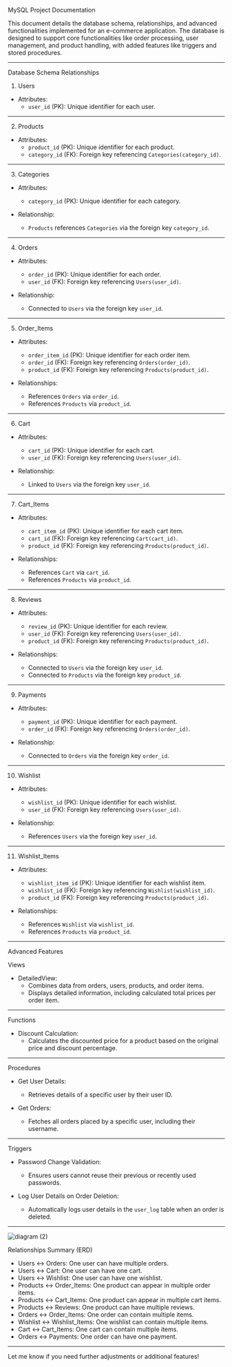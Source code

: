 

 MySQL Project Documentation

This document details the database schema, relationships, and advanced functionalities implemented for an e-commerce application. The database is designed to support core functionalities like order processing, user management, and product handling, with added features like triggers and stored procedures.

---

 Database Schema Relationships

 1. Users
- Attributes:
  - `user_id` (PK): Unique identifier for each user.

---

 2. Products
- Attributes:
  - `product_id` (PK): Unique identifier for each product.
  - `category_id` (FK): Foreign key referencing `Categories(category_id)`.

---

 3. Categories
- Attributes:
  - `category_id` (PK): Unique identifier for each category.

- Relationship:
  - `Products` references `Categories` via the foreign key `category_id`.

---

 4. Orders
- Attributes:
  - `order_id` (PK): Unique identifier for each order.
  - `user_id` (FK): Foreign key referencing `Users(user_id)`.

- Relationship:
  - Connected to `Users` via the foreign key `user_id`.

---

 5. Order_Items
- Attributes:
  - `order_item_id` (PK): Unique identifier for each order item.
  - `order_id` (FK): Foreign key referencing `Orders(order_id)`.
  - `product_id` (FK): Foreign key referencing `Products(product_id)`.

- Relationships:
  - References `Orders` via `order_id`.
  - References `Products` via `product_id`.

---

 6. Cart
- Attributes:
  - `cart_id` (PK): Unique identifier for each cart.
  - `user_id` (FK): Foreign key referencing `Users(user_id)`.

- Relationship:
  - Linked to `Users` via the foreign key `user_id`.

---

 7. Cart_Items
- Attributes:
  - `cart_item_id` (PK): Unique identifier for each cart item.
  - `cart_id` (FK): Foreign key referencing `Cart(cart_id)`.
  - `product_id` (FK): Foreign key referencing `Products(product_id)`.

- Relationships:
  - References `Cart` via `cart_id`.
  - References `Products` via `product_id`.

---

 8. Reviews
- Attributes:
  - `review_id` (PK): Unique identifier for each review.
  - `user_id` (FK): Foreign key referencing `Users(user_id)`.
  - `product_id` (FK): Foreign key referencing `Products(product_id)`.

- Relationships:
  - Connected to `Users` via the foreign key `user_id`.
  - Connected to `Products` via the foreign key `product_id`.

---

 9. Payments
- Attributes:
  - `payment_id` (PK): Unique identifier for each payment.
  - `order_id` (FK): Foreign key referencing `Orders(order_id)`.

- Relationship:
  - Connected to `Orders` via the foreign key `order_id`.

---

 10. Wishlist
- Attributes:
  - `wishlist_id` (PK): Unique identifier for each wishlist.
  - `user_id` (FK): Foreign key referencing `Users(user_id)`.

- Relationship:
  - References `Users` via the foreign key `user_id`.

---

 11. Wishlist_Items
- Attributes:
  - `wishlist_item_id` (PK): Unique identifier for each wishlist item.
  - `wishlist_id` (FK): Foreign key referencing `Wishlist(wishlist_id)`.
  - `product_id` (FK): Foreign key referencing `Products(product_id)`.

- Relationships:
  - References `Wishlist` via `wishlist_id`.
  - References `Products` via `product_id`.

---

 Advanced Features

 Views
- DetailedView:
  - Combines data from orders, users, products, and order items.
  - Displays detailed information, including calculated total prices per order item.

---

 Functions
- Discount Calculation:
  - Calculates the discounted price for a product based on the original price and discount percentage.

---

 Procedures
- Get User Details:
  - Retrieves details of a specific user by their user ID.

- Get Orders:
  - Fetches all orders placed by a specific user, including their username.

---

 Triggers
- Password Change Validation:
  - Ensures users cannot reuse their previous or recently used passwords.

- Log User Details on Order Deletion:
  - Automatically logs user details in the `user_log` table when an order is deleted.

---

![diagram (2)](https://github.com/user-attachments/assets/24cdf7c7-4df4-49b1-bf21-0e430c309681)


 Relationships Summary (ERD)
- Users ↔ Orders: One user can have multiple orders.
- Users ↔ Cart: One user can have one cart.
- Users ↔ Wishlist: One user can have one wishlist.
- Products ↔ Order_Items: One product can appear in multiple order items.
- Products ↔ Cart_Items: One product can appear in multiple cart items.
- Products ↔ Reviews: One product can have multiple reviews.
- Orders ↔ Order_Items: One order can contain multiple items.
- Wishlist ↔ Wishlist_Items: One wishlist can contain multiple items.
- Cart ↔ Cart_Items: One cart can contain multiple items.
- Orders ↔ Payments: One order can have one payment.

---

Let me know if you need further adjustments or additional features!
